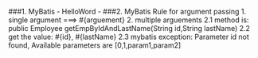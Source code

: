 ###1. MyBatis
    - HelloWord
    - 
###2. MyBatis Rule for argument passing
    1. single argument ===> #{arguement}
    2. multiple arguements 
        2.1 method is: public Employee getEmpByIdAndLastName(String id,String lastName)
        2.2 get the value: #{id}, #{lastName}
        2.3 mybatis exception: Parameter id not found, Available parameters are [0,1,param1,param2]
        